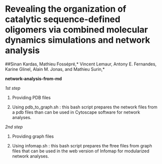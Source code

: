 # Revealing the organization of catalytic sequence-defined oligomers via combined molecular dynamics simulations and network analysis
##Sinan Kardas, Mathieu Fossépré,* Vincent Lemaur, Antony E. Fernandes, Karine Glinel, Alain M. Jonas, and Mathieu Surin,* 

__network-analysis-from-md__


*1st step*
1. Providing PDB files

2. Using pdb_to_graph.sh : this bash script prepares the network files from a pdb files than can be used in Cytoscape software for network analyses.

*2nd step*
1. Providing graph files

2. Using infomap.sh : this bash script prepares the ftree files from graph files that can be used in the web version of Infomap for modularized network analyses.
